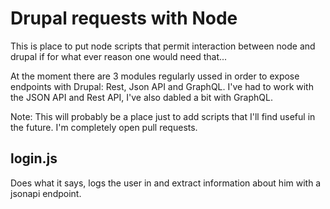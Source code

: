 # Drupal requests with Node

This is place to put node scripts that permit interaction between node and drupal if for what ever reason one would need that...

At the moment there are 3 modules regularly ussed in order to expose endpoints with Drupal: Rest, Json API and GraphQL.
I've had to work with the JSON API and Rest API, I've also dabled a bit with GraphQL.

Note: This will probably be a place just to add scripts that I'll find useful in the future. I'm completely open pull requests.

## login.js

Does what it says, logs the user in and extract information about him with a jsonapi endpoint.
